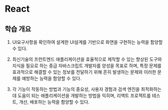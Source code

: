 # React

## 학습 개요

1. UI요구사항을 확인하여 설계한 UI설계를 기반으로 화면을 구현하는 능력을 함양할 수 있다.

2. 최신기술의 프런트엔드 애플리케이션을 효율적으로 제작할 수 있는 향상된 도구와 지식을 필요로 하는 중급 자바스크립트 개발자를 양성을 목표로 하며, 특정 문제를 효과적으로 해결할 수 있는 정보를 전달하기 위해 흔히 발생하는 문제와 이러한 문제를 예방하는 능력을 함양할 수 있다.

3. 각 기능이 작동하는 방법과 기능의 중요성, 사용자 경험과 검색 엔진을 최적화하는데 도움이 되는 애플리케이션을 개발하는 방법을 익히며, 리액트 프로젝트를 테스트, 개선, 배포하는 능력을 함양할 수 있다.
